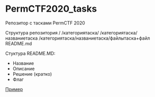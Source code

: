 # PermCTF2020_tasks

Репозитор с тасками PermCTF 2020

Структура репозитория
/
/категориятаска/
/категориятаска/названиетаска
/категориятаска/названиетаска/файлытаска+файл README.md


Стуктура README.MD:

* Название
* Описание 
* Решение (кратко)
* Флаг

[Пример](https://github.com/PermCTF/PermCTF2019_tasks/tree/master/forensics/transfer_protocol) 
